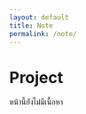 ```yaml
---
layout: default
title: Note
permalink: /note/
---
```


<div class="text-center text-gray-500 py-12">
  <h1 class="text-2xl font-bold mb-2">Project</h1>
  <p class="text-gray-400">หน้านี้ยังไม่มีเนื้อหา</p>
</div>
